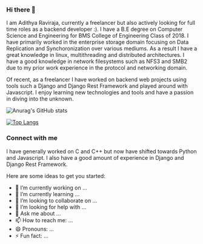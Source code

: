 ### Hi there 👋

I am Adithya Raviraja, currently a freelancer but also actively looking for full time roles as a backend developer :). 
I have a B.E degree on Computer Science and Engineering for BMS College of Engineering Class of 2018. I have primarily worked in
the enterprise storage domain focusing on Data Replication and Synchoronization over various mediums. As a result I have a great knowledge in 
linux, multithreading and distributed architectures. I have a good knowledge in network filesystems such as NFS3 and SMB2 due to
my prior work experience in the protocol and networking domain. 

Of recent, as a freelancer I have worked on backend web projects using tools such a Django and Django Rest Framework and played around with
Javascript. I enjoy learning new technologies and tools and have a passion in diving into the unknown.

![Anurag's GitHub stats](https://github-readme-stats.vercel.app/api?username=Adithya1996&show_icons=true&theme=radical&count_private=true)

[![Top Langs](https://github-readme-stats.vercel.app/api/top-langs/?username=Adithya1996)](https://github.com/Adithya1996/github-readme-stats)


### Connect with me



I have generally worked on
C and C++ but now have shifted towards Python and Javascript. I also have a good amount of experience in Django and Django Rest Framework.


Here are some ideas to get you started:

- 🔭 I’m currently working on ...
- 🌱 I’m currently learning ...
- 👯 I’m looking to collaborate on ...
- 🤔 I’m looking for help with ...
- 💬 Ask me about ...
- 📫 How to reach me: ...
- 😄 Pronouns: ...
- ⚡ Fun fact: ...
